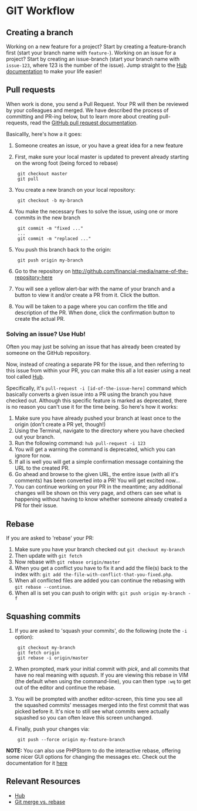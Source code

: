 GIT Workflow
============

## Creating a branch

Working on a new feature for a project? Start by creating a feature-branch first (start your branch name with ``feature-``).
Working on an issue for a project? Start by creating an issue-branch (start your branch name with ``issue-123``, where 123 is the number of the issue). Jump straight to the [Hub documentation](#solving-an-issue-use-hub) to make your life easier!

## Pull requests

When work is done, you send a Pull Request. Your PR will then be reviewed by your colleagues and merged.
We have described the process of committing and PR-ing below, but to learn more about creating pull-requests, read the [GitHub pull request documentation](https://help.github.com/articles/using-pull-requests).

Basicallly, here's how a it goes:

1. Someone creates an issue, or you have a great idea for a new feature
2. First, make sure your local master is updated to prevent already starting on the wrong foot (being forced to rebase)

        git checkout master
        git pull

2. You create a new branch on your local repository:

        git checkout -b my-branch

3. You make the necessary fixes to solve the issue, using one or more commits in the new branch

        git commit -m "fixed ..."
        ...
        git commit -m "replaced ..."

3. You push this branch back to the origin:

        git push origin my-branch

4. Go to the repository on http://github.com/financial-media/name-of-the-repository-here
5. You will see a yellow alert-bar with the name of your branch and a button to view it and/or create a PR from it. Click the button.
6. You will be taken to a page where you can confirm the title and description of the PR. When done, click the confirmation button to create the actual PR.

### Solving an issue? Use Hub!

Often you may just be solving an issue that has already been created by someone on the GitHub repository.

Now, instead of creating a separate PR for the issue, and then referring to this issue from within your PR, you can make this all a lot easier using a neat tool called [Hub](https://github.com/github/hub).

Specifically, it's ``pull-request -i [id-of-the-issue-here]`` command which basically converts a given issue into a PR using the branch you have checked out.
Although this specific feature is marked as deprecated, there is no reason you can't use it for the time being. So here's how it works:

1. Make sure you have already pushed your branch at least once to the origin (don't create a PR yet, though!)
2. Using the Terminal, navigate to the directory where you have checked out your branch.
3. Run the following command: ``hub pull-request -i 123``
4. You will get a warning the command is deprecated, which you can ignore for now.
5. If all is well you will get a simple confirmation message containing the URL to the created PR.
6. Go ahead and browse to the given URL, the entire issue (with all it's comments) has been converted into a PR! You will get excited now...
7. You can continue working on your PR in the meantime; any additional changes will be shown on this very page, and others can see what is happening without having to know whether someone already created a PR for their issue.

## Rebase

If you are asked to 'rebase' your PR:

1. Make sure you have your branch checked out `git checkout my-branch`
2. Then update with `git fetch`
3. Now rebase with `git rebase origin/master`
4. When you get a conflict you have to fix it and add the file(s) back to the index with: `git add the-file-with-conflict-that-you-fixed.php`.
5. When all conflicted files are added you can continue the rebasing with `git rebase --continue`.
6. When all is set you can push to origin with: `git push origin my-branch -f`

## Squashing commits

1. If you are asked to 'squash your commits', do the following (note the `-i` option):

        git checkout my-branch
        git fetch origin
        git rebase -i origin/master

2. When prompted, mark your initial commit with *pick*, and all commits that have no real meaning with *squash*. If you are viewing this rebase in VIM (the default when using the command-line), you can then type ``:wq`` to get out of the editor and continue the rebase.
3. You will be prompted with another editor-screen, this time you see all the squashed commits' messages merged into the first commit that was picked before it. It's nice to still see what commits were actually squashed so you can often leave this screen unchanged.
4. Finally, push your changes via:

        git push --force origin my-feature-branch

**NOTE:** You can also use PHPStorm to do the interactive rebase, offering some nicer GUI options for changing the messages etc. Check out the documentation for it [here](https://www.jetbrains.com/phpstorm/webhelp/rebasing-commits-dialog.html)

## Relevant Resources

* [Hub](https://github.com/github/hub)
* [Git merge vs. rebase](http://mislav.uniqpath.com/2013/02/merge-vs-rebase/)
